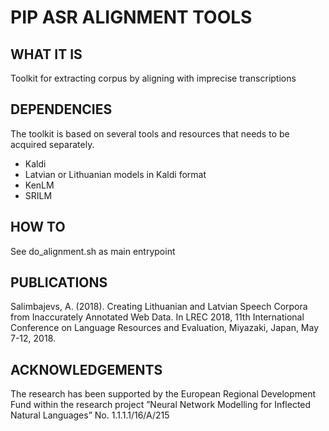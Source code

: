 # PIP ASR ALIGNMENT TOOLS

## WHAT IT IS
Toolkit for extracting corpus by aligning with imprecise transcriptions

## DEPENDENCIES
The toolkit is based on several tools and resources that needs to be acquired separately.

- Kaldi 
- Latvian or Lithuanian models in Kaldi format
- KenLM
- SRILM

## HOW TO 
See do\_alignment.sh as main entrypoint

## PUBLICATIONS
Salimbajevs, A. (2018). Creating Lithuanian and Latvian Speech Corpora from Inaccurately Annotated Web Data. In LREC 2018, 11th International Conference on Language Resources and Evaluation, Miyazaki, Japan, May 7-12, 2018.

## ACKNOWLEDGEMENTS
The research has been supported by the European Regional Development Fund within the research project ”Neural Network Modelling for Inflected Natural Languages” No. 1.1.1.1/16/A/215
